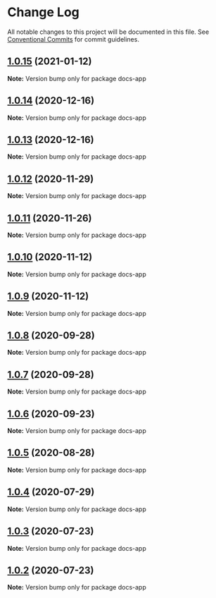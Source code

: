 # Change Log

All notable changes to this project will be documented in this file.
See [Conventional Commits](https://conventionalcommits.org) for commit guidelines.

## [1.0.15](https://github.com/PeculiarVentures/peculiar-react-components/compare/docs-app@1.0.14...docs-app@1.0.15) (2021-01-12)

**Note:** Version bump only for package docs-app





## [1.0.14](https://github.com/PeculiarVentures/peculiar-react-components/compare/docs-app@1.0.13...docs-app@1.0.14) (2020-12-16)

**Note:** Version bump only for package docs-app





## [1.0.13](https://github.com/PeculiarVentures/peculiar-react-components/compare/docs-app@1.0.12...docs-app@1.0.13) (2020-12-16)

**Note:** Version bump only for package docs-app





## [1.0.12](https://github.com/PeculiarVentures/peculiar-react-components/compare/docs-app@1.0.11...docs-app@1.0.12) (2020-11-29)

**Note:** Version bump only for package docs-app





## [1.0.11](https://github.com/PeculiarVentures/peculiar-react-components/compare/docs-app@1.0.10...docs-app@1.0.11) (2020-11-26)

**Note:** Version bump only for package docs-app





## [1.0.10](https://github.com/PeculiarVentures/peculiar-react-components/compare/docs-app@1.0.9...docs-app@1.0.10) (2020-11-12)

**Note:** Version bump only for package docs-app





## [1.0.9](https://github.com/PeculiarVentures/peculiar-react-components/compare/docs-app@1.0.8...docs-app@1.0.9) (2020-11-12)

**Note:** Version bump only for package docs-app





## [1.0.8](https://github.com/PeculiarVentures/peculiar-react-components/compare/docs-app@1.0.7...docs-app@1.0.8) (2020-09-28)

**Note:** Version bump only for package docs-app





## [1.0.7](https://github.com/PeculiarVentures/peculiar-react-components/compare/docs-app@1.0.6...docs-app@1.0.7) (2020-09-28)

**Note:** Version bump only for package docs-app





## [1.0.6](https://github.com/PeculiarVentures/peculiar-react-components/compare/docs-app@1.0.5...docs-app@1.0.6) (2020-09-23)

**Note:** Version bump only for package docs-app





## [1.0.5](https://github.com/PeculiarVentures/peculiar-react-components/compare/docs-app@1.0.4...docs-app@1.0.5) (2020-08-28)

**Note:** Version bump only for package docs-app





## [1.0.4](https://github.com/PeculiarVentures/peculiar-react-components/compare/docs-app@1.0.3...docs-app@1.0.4) (2020-07-29)

**Note:** Version bump only for package docs-app





## [1.0.3](https://github.com/PeculiarVentures/peculiar-react-components/compare/docs-app@1.0.1...docs-app@1.0.3) (2020-07-23)

**Note:** Version bump only for package docs-app





## [1.0.2](https://github.com/PeculiarVentures/peculiar-react-components/compare/docs-app@1.0.1...docs-app@1.0.2) (2020-07-23)

**Note:** Version bump only for package docs-app

